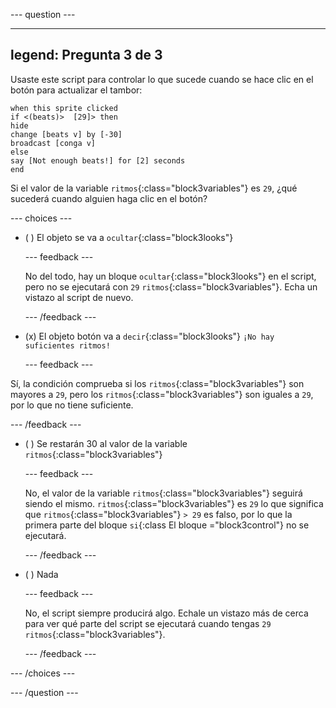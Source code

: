 
--- question ---

---
legend: Pregunta 3 de 3
---

Usaste este script para controlar lo que sucede cuando se hace clic en el botón para actualizar el tambor:

```blocks3
when this sprite clicked
if <(beats)>  [29]> then 
hide
change [beats v] by [-30] 
broadcast [conga v] 
else
say [Not enough beats!] for [2] seconds 
end
```

Si el valor de la variable `ritmos`{:class="block3variables"} es `29`, ¿qué sucederá cuando alguien haga clic en el botón?

--- choices ---

- ( ) El objeto se va a `ocultar`{:class="block3looks"}

  --- feedback ---

  No del todo, hay un bloque `ocultar`{:class="block3looks"} en el script, pero no se ejecutará con `29` `ritmos`{:class="block3variables"}. Echa un vistazo al script de nuevo.

  --- /feedback ---

- (x) El objeto botón va a `decir`{:class="block3looks"} `¡No hay suficientes ritmos!`

  --- feedback ---

Sí, la condición comprueba si los `ritmos`{:class="block3variables"} son mayores a `29`, pero los `ritmos`{:class="block3variables"} son iguales a `29`, por lo que no tiene suficiente.

  --- /feedback ---

- ( ) Se restarán 30 al valor de la variable `ritmos`{:class="block3variables"}

  --- feedback ---

  No, el valor de la variable `ritmos`{:class="block3variables"} seguirá siendo el mismo. `ritmos`{:class="block3variables"} es `29` lo que significa que `ritmos`{:class="block3variables"} `> 29` es falso, por lo que la primera parte del bloque `si`{:class El bloque ="block3control"} no se ejecutará.

  --- /feedback ---

- ( ) Nada

  --- feedback ---

  No, el script siempre producirá algo. Echale un vistazo más de cerca para ver qué parte del script se ejecutará cuando tengas `29` `ritmos`{:class="block3variables"}.

  --- /feedback ---

--- /choices ---

--- /question ---
